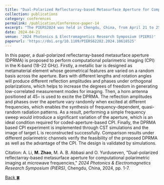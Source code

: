 ```yaml
---
title: "Dual-Polarized Reflectarray-based Metasurface Aperture for Computational Polarimetric Imaging at Microwave Frequencies"
collection: publications
category: conferences
permalink: /publication/Conference-paper-14
excerpt: "The PIERS2024 was held in Chengdu, China, from April 21 to 25, 2024."
date: 2024-04-21
venue: '2024 Photonics & Electromagnetics Research Symposium (PIERS)'
paperurl: 'https://doi.org/10.1109/PIERS62282.2024.10618525'
---
```


In this paper, a dual-polarized reflectarray-based metasurface aperture (DPRMA) is proposed to perform computational polarimetric imaging (CPI) in the K-band (18–22 GHz). Firstly, a metallic bar is designed as metamaterial element whose geometrical features are varied on a random basis across the aperture. Bars with different lengths and rotation angles will produce different reflection amplitudes and phases under orthogonal polarizations, which helps to increase the degrees of freedom in generating low-correlated measurement modes for imaging. Then, a horn antenna positioned at 45◦ is used to excite the DPRMA. The reflection amplitudes and phases over the aperture vary randomly when excited at different frequencies, which enables the synthesis of frequency-dependent, quasi-random radiation patterns. As a result, performing a simple frequency sweep would introduce a significant variation of the aperture, which is an ideal condition required for coded-aperture-based CPI. Finally, the DPRMA based CPI experiment is implemented through CST simulations and the image of target L is reconstructed successfully. Comparison results under different polarimetric channels verify the feasibility of the proposed DPRMA as well as the advantage of the CPI. The design is validated by simulations.

Citation: A. Li, **M. Zhao**, M. A. B. Abbasi and O. Yurduseven, &quot;Dual-polarized reflectarray-based metasurface aperture for computational polarimetric imaging at microwave frequencies,&quot; <i>2024 Photonics & Electromagnetics Research Symposium (PIERS)</i>, Chengdu, China, 2024, pp. 1-7.

[Back :four_leaf_clover:](../publications/)
